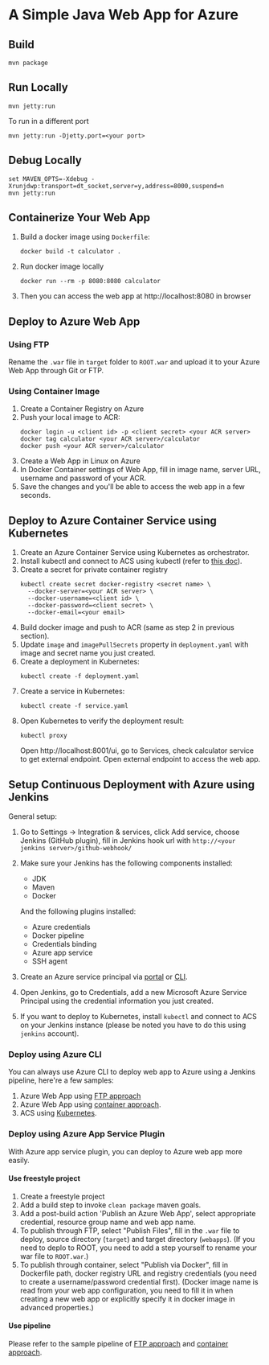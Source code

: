 # A Simple Java Web App for Azure

## Build
```shell
mvn package
```

## Run Locally
```shell
mvn jetty:run
```
To run in a different port
```shell
mvn jetty:run -Djetty.port=<your port>
```

## Debug Locally
```shell
set MAVEN_OPTS=-Xdebug -Xrunjdwp:transport=dt_socket,server=y,address=8000,suspend=n
mvn jetty:run
```

## Containerize Your Web App
1. Build a docker image using `Dockerfile`:
   ```
   docker build -t calculator .
   ```
2. Run docker image locally
   ```
   docker run --rm -p 8080:8080 calculator
   ```
3. Then you can access the web app at http://localhost:8080 in browser

## Deploy to Azure Web App

### Using FTP
Rename the `.war` file in `target` folder to `ROOT.war` and upload it to your Azure Web App through Git or FTP.

### Using Container Image
1. Create a Container Registry on Azure
2. Push your local image to ACR:
   ```
   docker login -u <client id> -p <client secret> <your ACR server>
   docker tag calculator <your ACR server>/calculator
   docker push <your ACR server>/calculator
   ```
3. Create a Web App in Linux on Azure
4. In Docker Container settings of Web App, fill in image name, server URL, username and password of your ACR.
5. Save the changes and you'll be able to access the web app in a few seconds.

## Deploy to Azure Container Service using Kubernetes
1. Create an Azure Container Service using Kubernetes as orchestrator.
2. Install kubectl and connect to ACS using kubectl (refer to [this doc](https://docs.microsoft.com/en-us/azure/container-service/container-service-tutorial-kubernetes-deploy-cluster)).
3. Create a secret for private container registry
   ```
   kubectl create secret docker-registry <secret name> \
     --docker-server=<your ACR server> \
     --docker-username=<client id> \
     --docker-password=<client secret> \
     --docker-email=<your email>
   ```
4. Build docker image and push to ACR (same as step 2 in previous section).
5. Update `image` and `imagePullSecrets` property in `deployment.yaml` with image and secret name you just created.
6. Create a deployment in Kubernetes:
   ```
   kubectl create -f deployment.yaml
   ```
7. Create a service in Kubernetes:
   ```
   kubectl create -f service.yaml
   ```
8. Open Kubernetes to verify the deployment result:
   ```
   kubectl proxy
   ```
   Open http://localhost:8001/ui, go to Services, check calculator service to get external endpoint.
   Open external endpoint to access the web app.

## Setup Continuous Deployment with Azure using Jenkins
General setup:
1. Go to Settings -> Integration & services, click Add service, choose Jenkins (GitHub plugin), fill in Jenkins hook url with `http://<your jenkins server>/github-webhook/`
2. Make sure your Jenkins has the following components installed:
   * JDK
   * Maven
   * Docker

   And the following plugins installed:
   * Azure credentials
   * Docker pipeline
   * Credentials binding
   * Azure app service
   * SSH agent
3. Create an Azure service principal via [portal](https://docs.microsoft.com/en-us/azure/azure-resource-manager/resource-group-create-service-principal-portal) or [CLI](https://docs.microsoft.com/en-us/cli/azure/create-an-azure-service-principal-azure-cli?toc=%2fazure%2fazure-resource-manager%2ftoc.json).
4. Open Jenkins, go to Credentials, add a new Microsoft Azure Service Principal using the credential information you just created.
5. If you want to deploy to Kubernetes, install `kubectl` and connect to ACS on your Jenkins instance (please be noted you have to do this using `jenkins` account).

### Deploy using Azure CLI
You can always use Azure CLI to deploy web app to Azure using a Jenkins pipeline, here're a few samples:
1. Azure Web App using [FTP approach](Jenkinsfile_ftp_azcli)
2. Azure Web App using [container approach](Jenkinsfile_container_azcli).
3. ACS using [Kubernetes](Jenkinsfile_k8s_azcli).

### Deploy using Azure App Service Plugin
With Azure app service plugin, you can deploy to Azure web app more easily.

#### Use freestyle project
1. Create a freestyle project
2. Add a build step to invoke `clean package` maven goals.
3. Add a post-build action 'Publish an Azure Web App', select appropriate credential, resource group name and web app name.
4. To publish through FTP, select "Publish Files", fill in the `.war` file to deploy, source directory (`target`) and target directory (`webapps`). (If you need to deplo to ROOT, you need to add a step yourself to rename your war file to `ROOT.war`.)
5. To publish through container, select "Publish via Docker", fill in Dockerfile path, docker registry URL and registry credentials (you need to create a username/password credential first). (Docker image name is read from your web app configuration, you need to fill it in when creating a new web app or explicitly specify it in docker image in advanced properties.)

#### Use pipeline
Please refer to the sample pipeline of [FTP approach](Jenkinsfile_ftp_plugin) and [container approach](Jenkinsfile_container_plugin).
